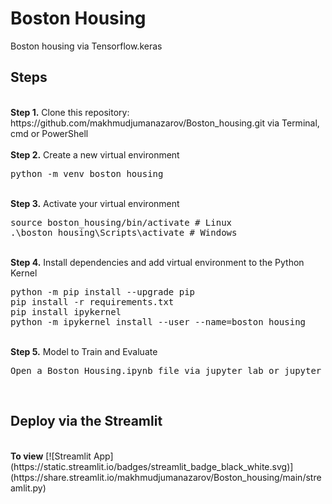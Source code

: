 # Boston Housing
<p>Boston housing via Tensorflow.keras
  
## Steps
<br />
<b>Step 1.</b> Clone this repository: https://github.com/makhmudjumanazarov/Boston_housing.git via Terminal, cmd or PowerShell
<br/><br/>
<b>Step 2.</b> Create a new virtual environment 
<pre>
python -m venv boston_housing
</pre> 
<br/>
<b>Step 3.</b> Activate your virtual environment
<pre>
source boston_housing/bin/activate # Linux
.\boston_housing\Scripts\activate # Windows 
</pre>
<br/>
<b>Step 4.</b> Install dependencies and add virtual environment to the Python Kernel
<pre>
python -m pip install --upgrade pip
pip install -r requirements.txt
pip install ipykernel
python -m ipykernel install --user --name=boston_housing
</pre>
<br/>
<b>Step 5.</b> Model to Train and Evaluate
<pre>
Open a Boston Housing.ipynb file via jupyter lab or jupyter notebook commands
</pre> 
<br/>

## Deploy via the Streamlit
<br />
<b>To view</b> 
[![Streamlit App](https://static.streamlit.io/badges/streamlit_badge_black_white.svg)](https://share.streamlit.io/makhmudjumanazarov/Boston_housing/main/streamlit.py)
<br/>


